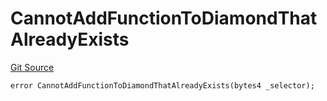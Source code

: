 # CannotAddFunctionToDiamondThatAlreadyExists
[Git Source](https://github.com/thrackle-io/tron/blob/ad4d24a5f2b61a5f8e2561806bd722c0cc64e81a/src/client/token/handler/diamond/HandlerDiamondLib.sol)


```solidity
error CannotAddFunctionToDiamondThatAlreadyExists(bytes4 _selector);
```


